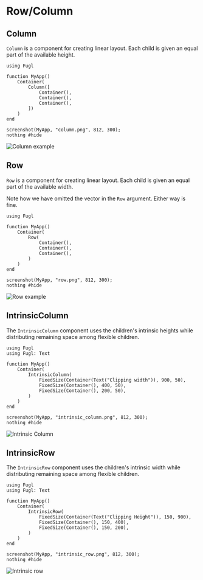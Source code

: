 # Row/Column

## Column

`Column` is a component for creating linear layout. Each child is given an equal part of the available height.

``` @example ColumnExample
using Fugl

function MyApp()
    Container(
        Column([
            Container(),
            Container(),
            Container(),
        ])
    )
end

screenshot(MyApp, "column.png", 812, 300);
nothing #hide
```

![Column example](column.png)

## Row

`Row` is a component for creating linear layout. Each child is given an equal part of the available width.

Note how we have omitted the vector in the `Row` argument. Either way is fine.

``` @example RowExample
using Fugl

function MyApp()
    Container(
        Row(
            Container(),
            Container(),
            Container(),
        )
    )
end

screenshot(MyApp, "row.png", 812, 300);
nothing #hide
```

![Row example](row.png)

## IntrinsicColumn

The `IntrinsicColumn` component uses the children's intrinsic heights while distributing remaining space among flexible children.

``` @example IntrinsicColumnExample
using Fugl
using Fugl: Text

function MyApp()
    Container(
        IntrinsicColumn(
            FixedSize(Container(Text("Clipping width")), 900, 50),
            FixedSize(Container(), 400, 50),
            FixedSize(Container(), 200, 50),
        )
    )
end

screenshot(MyApp, "intrinsic_column.png", 812, 300);
nothing #hide
```

![Intrinsic Column](intrinsic_column.png)

## IntrinsicRow

The `IntrinsicRow` component uses the children's intrinsic width while distributing remaining space among flexible children.

``` @example IntrinsicColumnExample
using Fugl
using Fugl: Text

function MyApp()
    Container(
        IntrinsicRow(
            FixedSize(Container(Text("Clipping Height")), 150, 900),
            FixedSize(Container(), 150, 400),
            FixedSize(Container(), 150, 200),
        )
    )
end

screenshot(MyApp, "intrinsic_row.png", 812, 300);
nothing #hide
```

![Intrinsic row](intrinsic_row.png)

